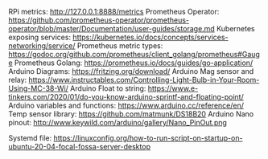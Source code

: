 RPi metrics:
  http://127.0.0.1:8888/metrics
Prometheus Operator:
  https://github.com/prometheus-operator/prometheus-operator/blob/master/Documentation/user-guides/storage.md
Kubernetes exposing services:
  https://kubernetes.io/docs/concepts/services-networking/service/
Prometheus metric types:
  https://godoc.org/github.com/prometheus/client_golang/prometheus#Gauge
Prometheus Golang:
  https://prometheus.io/docs/guides/go-application/
Arduino Diagrams:
  https://fritzing.org/download/
Arduino Mag sensor and relay:
  https://www.instructables.com/Controlling-Light-Bulb-in-Your-Room-Using-MC-38-Wi/
Arduino Float to string:
  https://www.e-tinkers.com/2020/01/do-you-know-arduino-sprintf-and-floating-point/
Arduino variables and functions:
  https://www.arduino.cc/reference/en/
Temp sensor library:
  https://github.com/matmunk/DS18B20
Arduino Nano pinout:
  http://www.keywild.com/arduino/gallery/Nano_PinOut.png

Systemd file:
  https://linuxconfig.org/how-to-run-script-on-startup-on-ubuntu-20-04-focal-fossa-server-desktop
